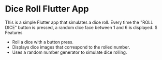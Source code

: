 # Dice Roll Flutter App
This is a simple Flutter app that simulates a dice roll. Every time the "ROLL DICE" button is pressed, a random dice face between 1 and 6 is displayed.
$ Features
- Roll a dice with a button press.
- Displays dice images that correspond to the rolled number.
- Uses a random number generator to simulate dice rolling.
